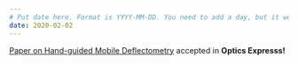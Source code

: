 ```yaml
---
# Put date here. Format is YYYY-MM-DD. You need to add a day, but it won't display.
date: 2020-02-02
---
```

[Paper on Hand-guided Mobile Deflectometry](https://3dim.northwestern.edu/project/mobilepmd/#N2002-1) accepted in **Optics Expresss!** 